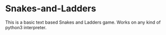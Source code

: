 # Snakes-and-Ladders
This is a basic text based Snakes and Ladders game.
Works on any kind of python3 interpreter.
